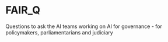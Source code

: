# FAIR_Q
Questions to ask the AI teams working on AI for governance - for policymakers, parliamentarians and judiciary
